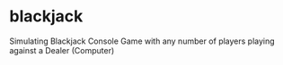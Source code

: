# blackjack
Simulating Blackjack Console Game with any number of players playing against a Dealer (Computer)
